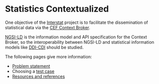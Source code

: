 # Statistics Contextualized

One objective of the [Interstat](https://cef-interstat.eu/) project is to facilitate the dissemination of statistical data via the [CEF Context Broker](https://ec.europa.eu/cefdigital/wiki/display/CEFDIGITAL/Context+Broker).

[NGSI-LD](https://en.wikipedia.org/wiki/NGSI-LD) is the information model and API specification for the Context Broker, so the interoperability between NGSI-LD and statistical information models like [DDI-CDI](https://ddialliance.org/announcement/public-review-ddi-cross-domain-integration-ddi-cdi) should be studied.

The following pages give more information:

* [Problem statement](statement.md)
* Choosing a [test case](test-case.md)
* [Resources and references](references.md)